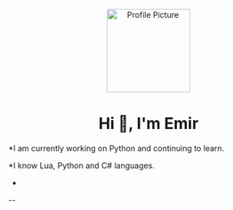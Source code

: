 <!-- Profil Görseli -->
<p align="center">
  <img src="https://avatars.githubusercontent.com/jmans1" width="150" alt="Profile Picture"/>
</p>

<h1 align="center">Hi 👋, I'm Emir </h1>


*I am currently working on Python and continuing to learn.

*I know Lua, Python and C# languages.

*
--
